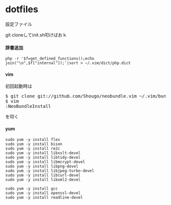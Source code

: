 dotfiles
========

設定ファイル

git cloneしてinit.sh叩けばおｋ

#### 辞書追加
`php -r '$f=get_defined_functions();echo join("\n",$f["internal"]);'|sort > ~/.vim/dict/php.dict`

#### vim
初回起動時は
<pre>
$ git clone git://github.com/Shougo/neobundle.vim ~/.vim/bundle/neobundle.vim
$ vim
:NeoBundleInstall
</pre>
を叩く

#### yum

```
sudo yum -y install flex
sudo yum -y install bison
sudo yum -y install re2c
sudo yum -y install libxslt-devel
sudo yum -y install libtidy-devel
sudo yum -y install libmcrypt-devel
sudo yum -y install libpng-devel
sudo yum -y install libjpeg-turbo-devel
sudo yum -y install libcurl-devel
sudo yum -y install libxml2-devel

sudo yum -y install gcc
sudo yum -y install openssl-devel
sudo yum -y install readline-devel
```
